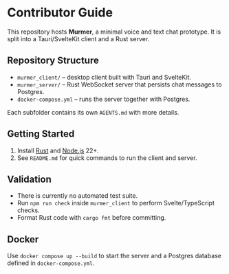 # Contributor Guide

This repository hosts **Murmer**, a minimal voice and text chat prototype.
It is split into a Tauri/SvelteKit client and a Rust server.

## Repository Structure
- `murmer_client/` – desktop client built with Tauri and SvelteKit.
- `murmer_server/` – Rust WebSocket server that persists chat messages to Postgres.
- `docker-compose.yml` – runs the server together with Postgres.

Each subfolder contains its own `AGENTS.md` with more details.

## Getting Started
1. Install [Rust](https://www.rust-lang.org/tools/install) and [Node.js](https://nodejs.org) 22+.
2. See `README.md` for quick commands to run the client and server.

## Validation
- There is currently no automated test suite.
- Run `npm run check` inside `murmer_client` to perform Svelte/TypeScript checks.
- Format Rust code with `cargo fmt` before committing.

## Docker
Use `docker compose up --build` to start the server and a Postgres database defined in `docker-compose.yml`.
